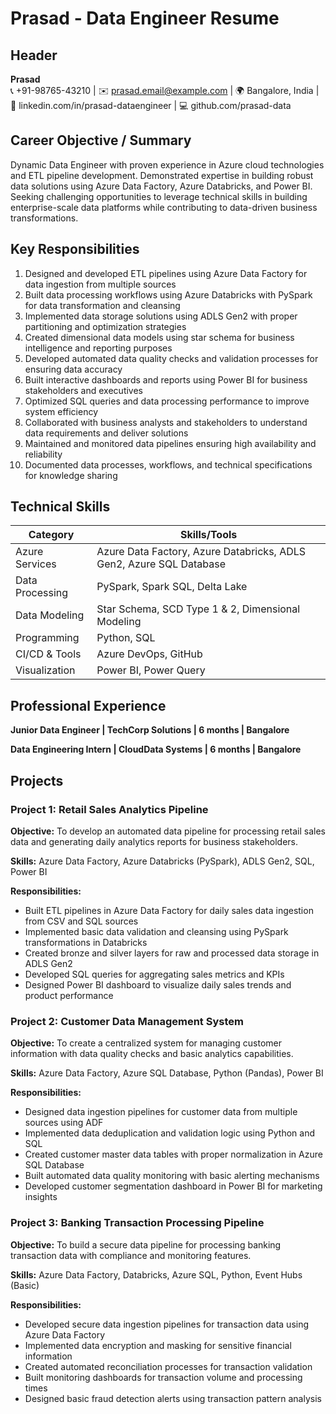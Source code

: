 # Prasad - Data Engineer Resume

## Header
**Prasad**  
📞 +91-98765-43210 | ✉️ prasad.email@example.com | 🌍 Bangalore, India | 🔗 linkedin.com/in/prasad-dataengineer | 💻 github.com/prasad-data

## Career Objective / Summary
Dynamic Data Engineer with proven experience in Azure cloud technologies and ETL pipeline development. Demonstrated expertise in building robust data solutions using Azure Data Factory, Azure Databricks, and Power BI. Seeking challenging opportunities to leverage technical skills in building enterprise-scale data platforms while contributing to data-driven business transformations.

## Key Responsibilities
1. Designed and developed ETL pipelines using Azure Data Factory for data ingestion from multiple sources
2. Built data processing workflows using Azure Databricks with PySpark for data transformation and cleansing
3. Implemented data storage solutions using ADLS Gen2 with proper partitioning and optimization strategies
4. Created dimensional data models using star schema for business intelligence and reporting purposes
5. Developed automated data quality checks and validation processes for ensuring data accuracy
6. Built interactive dashboards and reports using Power BI for business stakeholders and executives
7. Optimized SQL queries and data processing performance to improve system efficiency
8. Collaborated with business analysts and stakeholders to understand data requirements and deliver solutions
9. Maintained and monitored data pipelines ensuring high availability and reliability
10. Documented data processes, workflows, and technical specifications for knowledge sharing

## Technical Skills

| Category | Skills/Tools |
|----------|--------------|
| Azure Services | Azure Data Factory, Azure Databricks, ADLS Gen2, Azure SQL Database |
| Data Processing | PySpark, Spark SQL, Delta Lake |
| Data Modeling | Star Schema, SCD Type 1 & 2, Dimensional Modeling |
| Programming | Python, SQL |
| CI/CD & Tools | Azure DevOps, GitHub |
| Visualization | Power BI, Power Query |

## Professional Experience

**Junior Data Engineer | TechCorp Solutions | 6 months | Bangalore**

**Data Engineering Intern | CloudData Systems | 6 months | Bangalore**

## Projects

### Project 1: Retail Sales Analytics Pipeline

**Objective:** To develop an automated data pipeline for processing retail sales data and generating daily analytics reports for business stakeholders.

**Skills:** Azure Data Factory, Azure Databricks (PySpark), ADLS Gen2, SQL, Power BI

**Responsibilities:**
- Built ETL pipelines in Azure Data Factory for daily sales data ingestion from CSV and SQL sources
- Implemented basic data validation and cleansing using PySpark transformations in Databricks
- Created bronze and silver layers for raw and processed data storage in ADLS Gen2
- Developed SQL queries for aggregating sales metrics and KPIs
- Designed Power BI dashboard to visualize daily sales trends and product performance

### Project 2: Customer Data Management System

**Objective:** To create a centralized system for managing customer information with data quality checks and basic analytics capabilities.

**Skills:** Azure Data Factory, Azure SQL Database, Python (Pandas), Power BI

**Responsibilities:**
- Designed data ingestion pipelines for customer data from multiple sources using ADF
- Implemented data deduplication and validation logic using Python and SQL
- Created customer master data tables with proper normalization in Azure SQL Database
- Built automated data quality monitoring with basic alerting mechanisms
- Developed customer segmentation dashboard in Power BI for marketing insights

### Project 3: Banking Transaction Processing Pipeline

**Objective:** To build a secure data pipeline for processing banking transaction data with compliance and monitoring features.

**Skills:** Azure Data Factory, Databricks, Azure SQL, Python, Event Hubs (Basic)

**Responsibilities:**
- Developed secure data ingestion pipelines for transaction data using Azure Data Factory
- Implemented data encryption and masking for sensitive financial information
- Created automated reconciliation processes for transaction validation
- Built monitoring dashboards for transaction volume and processing times
- Designed basic fraud detection alerts using transaction pattern analysis
